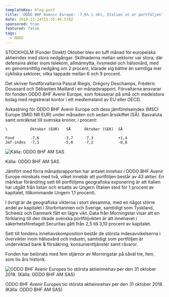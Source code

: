 ```yaml
---
templateKey: blog-post
title: 'ODDO BHF Avenir Europe: -7,6% i okt, Italien ut ur portföljen'
date: 2018-11-14T15:55:46.578Z
sponsored: true
featured: false
tags:
  - ODDO
---
```

STOCKHOLM (Fonder Direkt) Oktober blev en tuff månad för europeiska aktieindex med stora nedgångar. Skillnaderna mellan sektorer var stora, där defensiva aktier inom telekom, allmännytta, livsmedel och hälsovård, med en genomsnittlig nedgång om 2 procent, klarade sig bättre än samtliga mer cykliska sektorer, vilka tappade mellan 6 och 9 procent.

Det skriver fondförvaltarna Pascal Riegis, Grégory Deschamps, Frédéric Doussard och Sébastien Maillard i en månadsrapport. Förvaltarna ansvarar för fonden ODDO BHF Avenir Europe, som fokuserar på små och medelstora bolag med registrerat kontor i ett medlemsland av EU eller OECD.

Avkastning för ODDO BHF Avenir Europe och dess jämförelseindex (MSCI Europe SMID NR EUR) under månaden och sedan årsskiftet (SÅ). Basvaluta samt omräknat till svenska kronor, i procent:

```
\          Oktober (EUR)   SÅ      Oktober (SEK)  SÅ            

Fond       -7,6           -3,7     -7,3           +1,4          
Jmf-index  -7,5           -5,8     -7,2           -0,8
```

![Källa: ODDO BHF AM SAS](/img/83.png)

<span class="image-caption">Källa: ODDO BHF AM SAS</span>

Jämfört med förra månadsrapporten har antalet innehav i ODDO BHF Avenir Europe minskats med två, vilket innebär att portföljen består av 43 aktier. En märkbar förändring sett till portföljens geografiska exponering är att Italien har utgått från listan och ersatts av Ungern (Italien stod för 1 procent av kapitalet, tillkommande Ungern 1,1 procent).

I övrigt är de geografiska vikterna i stort desamma, med en något större andel av kapitalet i Storbritannien och Sverige, samtidigt som Tyskland, Schweiz och Danmark fått en lägre vikt. Data från Morningstar visar att en förklaring till den ökade svenska portföljvikten är att innehavet i säkerhetsföretaget Securitas gått från 2,5 till 3,10 procent av kapitalet.

Sett till fondens innehavskomposition består de största indexavvikelserna i övervikter inom hälsovård och industri, samtidigt som portföljen är underviktad bank & försäkring, konsumenttjänster samt råvaror.

Fonden har belönats med fem stjärnor av Morningstar på såväl tre, fem, som tio års historik.

![ODDO BHF Avenir Europes tio största aktieinnehav per den 31 oktober 2018. (Källa: ODDO BHF AM SAS)](/img/84.png)

<span class="image-caption">ODDO BHF Avenir Europes tio största aktieinnehav per den 31 oktober 2018. (Källa: ODDO BHF AM SAS)</span>
